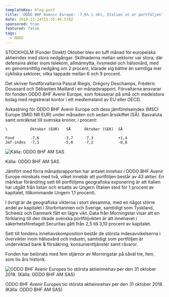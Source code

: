 ```yaml
---
templateKey: blog-post
title: 'ODDO BHF Avenir Europe: -7,6% i okt, Italien ut ur portföljen'
date: 2018-11-14T15:55:46.578Z
sponsored: true
featured: false
tags:
  - ODDO
---
```

STOCKHOLM (Fonder Direkt) Oktober blev en tuff månad för europeiska aktieindex med stora nedgångar. Skillnaderna mellan sektorer var stora, där defensiva aktier inom telekom, allmännytta, livsmedel och hälsovård, med en genomsnittlig nedgång om 2 procent, klarade sig bättre än samtliga mer cykliska sektorer, vilka tappade mellan 6 och 9 procent.

Det skriver fondförvaltarna Pascal Riegis, Grégory Deschamps, Frédéric Doussard och Sébastien Maillard i en månadsrapport. Förvaltarna ansvarar för fonden ODDO BHF Avenir Europe, som fokuserar på små och medelstora bolag med registrerat kontor i ett medlemsland av EU eller OECD.

Avkastning för ODDO BHF Avenir Europe och dess jämförelseindex (MSCI Europe SMID NR EUR) under månaden och sedan årsskiftet (SÅ). Basvaluta samt omräknat till svenska kronor, i procent:

```
\          Oktober (EUR)   SÅ      Oktober (SEK)  SÅ            

Fond       -7,6           -3,7     -7,3           +1,4          
Jmf-index  -7,5           -5,8     -7,2           -0,8
```

![Källa: ODDO BHF AM SAS](/img/83.png)

<span class="image-caption">Källa: ODDO BHF AM SAS</span>

Jämfört med förra månadsrapporten har antalet innehav i ODDO BHF Avenir Europe minskats med två, vilket innebär att portföljen består av 43 aktier. En märkbar förändring sett till portföljens geografiska exponering är att Italien har utgått från listan och ersatts av Ungern (Italien stod för 1 procent av kapitalet, tillkommande Ungern 1,1 procent).

I övrigt är de geografiska vikterna i stort desamma, med en något större andel av kapitalet i Storbritannien och Sverige, samtidigt som Tyskland, Schweiz och Danmark fått en lägre vikt. Data från Morningstar visar att en förklaring till den ökade svenska portföljvikten är att innehavet i säkerhetsföretaget Securitas gått från 2,5 till 3,10 procent av kapitalet.

Sett till fondens innehavskomposition består de största indexavvikelserna i övervikter inom hälsovård och industri, samtidigt som portföljen är underviktad bank & försäkring, konsumenttjänster samt råvaror.

Fonden har belönats med fem stjärnor av Morningstar på såväl tre, fem, som tio års historik.

![ODDO BHF Avenir Europes tio största aktieinnehav per den 31 oktober 2018. (Källa: ODDO BHF AM SAS)](/img/84.png)

<span class="image-caption">ODDO BHF Avenir Europes tio största aktieinnehav per den 31 oktober 2018. (Källa: ODDO BHF AM SAS)</span>
